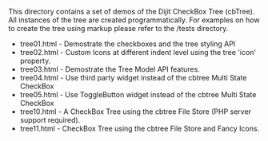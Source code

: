 This directory contains a set of demos of the Dijit CheckBox Tree (cbTree).
All instances of the tree are created programmatically. For examples on how
to create the tree using markup please refer to the /tests directory.

* tree01.html - Demostrate the checkboxes and the tree styling API
* tree02.html - Custom Icons at different indent level using the tree 'icon' property.
* tree03.html - Demostrate the Tree Model API features.
* tree04.html - Use third party widget instead of the cbtree Multi State CheckBox
* tree05.html - Use ToggleButton widget instead of the cbtree Multi State CheckBox
* tree10.html - A CheckBox Tree using the cbtree File Store (PHP server support required).
* tree11.html - CheckBox Tree using the cbtree File Store and Fancy Icons.
